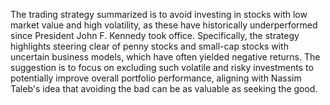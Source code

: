 The trading strategy summarized is to avoid investing in stocks with low market value and high volatility, as these have historically underperformed since President John F. Kennedy took office. Specifically, the strategy highlights steering clear of penny stocks and small-cap stocks with uncertain business models, which have often yielded negative returns. The suggestion is to focus on excluding such volatile and risky investments to potentially improve overall portfolio performance, aligning with Nassim Taleb's idea that avoiding the bad can be as valuable as seeking the good.
